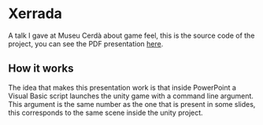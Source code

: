 # Xerrada

A talk I gave at Museu Cerdà about game feel, this is the source code of the project, you can see the PDF presentation [here](https://gerardgascon.com/talks/art_programacio.pdf).

## How it works

The idea that makes this presentation work is that inside PowerPoint a Visual Basic script launches the unity game with a command line argument.
This argument is the same number as the one that is present in some slides, this corresponds to the same scene inside the unity project.
